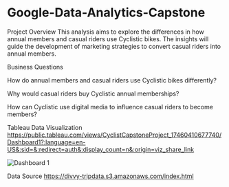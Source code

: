 # Google-Data-Analytics-Capstone
Project Overview
This analysis aims to explore the differences in how annual members and casual riders use Cyclistic bikes. The insights will guide the development of marketing strategies to convert casual riders into annual members.

Business Questions

How do annual members and casual riders use Cyclistic bikes differently?

Why would casual riders buy Cyclistic annual memberships?

How can Cyclistic use digital media to influence casual riders to become members?



Tableau Data Visualization
https://public.tableau.com/views/CyclistCapstoneProject_17460410677740/Dashboard1?:language=en-US&:sid=&:redirect=auth&:display_count=n&:origin=viz_share_link

![Dashboard 1](https://github.com/user-attachments/assets/515ef349-d5ce-41e3-8942-6a50ef29f209)



Data Source
https://divvy-tripdata.s3.amazonaws.com/index.html

